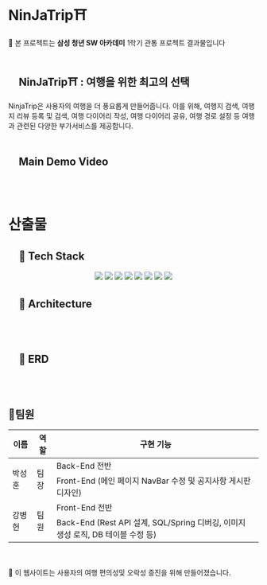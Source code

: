 # NinJaTrip⛩️
🏮 본 프로젝트는 **삼성 청년 SW 아카데미** 1학기 관통 프로젝트 결과물입니다
<br><br>

## 　NinJaTrip⛩️ : 여행을 위한 최고의 선택
NinjaTrip은 사용자의 여행을 더 풍요롭게 만들어줍니다.
이를 위해, 여행지 검색, 여행지 리뷰 등록 및 검색, 여행 다이어리 작성, 여행 다이어리 공유, 여행 경로 설정 등 여행과 관련된 다양한 부가서비스를 제공합니다. 
<br><br>

## 　Main Demo Video
<br><br>
# 산출물 
## 　🔨 Tech Stack
<p align="center">
  <img src="https://img.shields.io/badge/API-Kakao_Map-red?style=flat"> 
  <img src="https://img.shields.io/badge/API-Naver_News-6DB33F?style=flat"> 
  <img src="https://img.shields.io/badge/Library-vue_Bootstrap-563D7C?style=flat&logo=bootstrap&logoColor=white"> 
  <img src="https://img.shields.io/badge/Language-Java-007396?style=flat&logo=java&logoColor=white"> 
  <img src="https://img.shields.io/badge/Language-JavaScript-F7DF1E?style=flat&logo=javascript&logoColor=white"> 
  <img src="https://img.shields.io/badge/Database-MySql-F80000?style=flat&logo=mysql&logoColor=white"> 
  <img src="https://img.shields.io/badge/Framework-Vue-D22128?style=flat&logo=vue.js&logoColor=white"> 
  <img src="https://img.shields.io/badge/Framework-SpringFramework-6DB33F?style=flat&logo=spring&logoColor=white">
</p>

## 　🔨 Architecture
<br><br>

## 　🔨 ERD



<br><br>
## 🥋팀원

<table>
  <thead>
    <tr>
      <th>이름</th>
      <th>역할</th>
      <th>구현 기능</th>
    </tr>
  </thead>
  <tbody>
    <tr>
      <td rowspan="2">박성훈</td>
      <td rowspan="2">팀장</td>
      <td>Back-End 전반</td>
    </tr>
        </tr>
    <tr>
      <td>Front-End (메인 페이지 NavBar 수정 및 공지사항 게시판 디자인)</td>
    </tr>
    </tr>
    <tr>
      <td rowspan="2">강병헌</td>
      <td rowspan="2">팀원</td>
      <td>Front-End 전반</td>
    </tr>
        <tr>
      <td>Back-End (Rest API 설계, SQL/Spring 디버깅, 이미지 생성 로직, DB 테이블 수정 등)</td>
    </tr>
  </tbody>
</table>

<br><br>
🏮 이 웹사이트는 사용자의 여행 편의성및 오락성 증진을 위해 만들어졌습니다.
